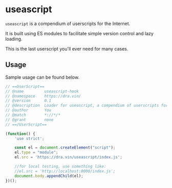 # useascript

`useascript` is a compendium of userscripts for the Internet.

It is built using ES modules to facilitate simple version control and lazy loading.

This is the last userscript you'll ever need for many cases.


## Usage

Sample usage can be found below.

```js
// ==UserScript==
// @name         useascript-hook
// @namespace    https://dra.vin/
// @version      0.1
// @description  Loader for useascript, a compendium of userscripts for the Web
// @author       You
// @match        *://*/*
// @grant        none
// ==/UserScript==

(function() {
    'use strict';

    const el = document.createElement("script");
    el.type = "module";
    el.src = 'https://dra.vin/useascript/index.js';

    //for local testing, use something like:
    //el.src = 'http://localhost:8000/index.js';
    document.body.appendChild(el);
})();
```